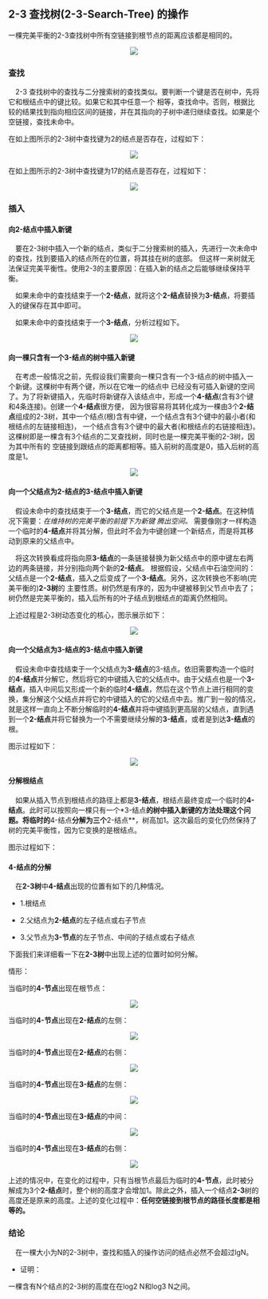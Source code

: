  ## 2-3 查找树(2-3-Search-Tree) 的操作
 
一棵完美平衡的2-3查找树中所有空链接到根节点的距离应该都是相同的。

<div align="center">
 <img src="https://github.com/FunCheney/data-structure/blob/master/src/main/java/com/fchen/datastructure/tree/image/2-3searchTree_0.gif">
</div>

### 查找
&ensp;&ensp;2-3 查找树中的查找与二分搜索树的查找类似。要判断一个键是否在树中，先将它和根结点中的键比较。如果它和其中任意一个
相等，查找命中。否则，根据比较的结果找到指向相应区间的链接，并在其指向的子树中递归继续查找。如果是个空链接，查找未命中。

在如上图所示的2-3树中查找键为2的结点是否存在，过程如下：

<div align="center">
  <img src="https://github.com/FunCheney/data-structure/blob/master/src/main/java/com/fchen/datastructure/tree/image/2-3searchTree_1.gif">
</div>

在如上图所示的2-3树中查找键为17的结点是否存在，过程如下：

<div align="center">
  <img src="https://github.com/FunCheney/data-structure/blob/master/src/main/java/com/fchen/datastructure/tree/image/2-3searchTree_2.gif">
</div>


### 插入
#### 向2-结点中插入新键
&ensp;&ensp;要在2-3树中插入一个新的结点，类似于二分搜索树的插入，先进行一次未命中的查找，找到要插入的结点所在的位置，将其挂在树的底部。
但这样一来树就无法保证完美平衡性。使用2-3的主要原因：在插入新的结点之后能够继续保持平衡。

&ensp;&ensp;如果未命中的查找结束于一个**2-结点**，就将这个**2-结点**替换为**3-结点**，将要插入的键保存在其中即可。

&ensp;&ensp;如果未命中的查找结束于一个**3-结点**，分析过程如下。

<div align="center">
      <img src="https://github.com/FunCheney/data-structure/blob/master/src/main/java/com/fchen/datastructure/tree/image/2-3searchTree_insert_1.gif">
</div>

#### 向一棵只含有一个3-结点的树中插入新键
&ensp;&ensp;在考虑一般情况之前，先假设我们需要向一棵只含有一个3-结点的树中插入一个新键。这棵树中有两个键，所以在它唯一的结点中
已经没有可插入新键的空间了。为了将新键插入，先临时将新键存入该结点中，形成一个**4-结点**(含有3个键和4条连接)。创建一个**4-结点**很方便，
因为很容易将其转化成为一棵由3个**2-结点**组成的2-3树，其中一个结点(根)含有中键，一个结点含有3个键中的最小者(和根结点的左链接相连)，
一个结点含有3个键中的最大者(和根结点的右链接相连)。这棵树即是一棵含有3个结点的二叉查找树，同时也是一棵完美平衡的2-3树，因为其中所有的
空链接到跟结点的距离都相等。插入前树的高度是0，插入后树的高度是1。

<div align="center">
   <img src="https://github.com/FunCheney/data-structure/blob/master/src/main/java/com/fchen/datastructure/tree/image/2-3searchTree_insert_2.gif">
</div>

#### 向一个父结点为2-结点的3-结点中插入新键
&ensp;&ensp;假设未命中的查找结束于一个**3-结点**，而它的父结点是一个**2-结点**。在这种情况下需要：*在维持树的完美平衡的前提下为新键
腾出空间。* 需要像刚才一样构造一个临时的**4-结点**并将其分解，但此时不会为中键创建一个新结点，而是将其移动到原来的父结点中。

&ensp;&ensp;将这次转换看成将指向原**3-结点**的一条链接替换为新父结点中的原中键左右两边的两条链接，并分别指向两个新的**2-结点**。
根据假设，父结点中石油空间的：父结点是一个**2-结点**，插入之后变成了一个**3-结点**。另外，这次转换也不影响(完美平衡的)**2-3树**的
主要性质。树仍然是有序的，因为中键被移到父节点中去了；树仍然是完美平衡的，插入后所有的叶子结点到根结点的距离仍然相同。

上述过程是2-3树动态变化的核心，图示展示如下：

<div align="center">
   <img src="https://github.com/FunCheney/data-structure/blob/master/src/main/java/com/fchen/datastructure/tree/image/2-3searchTree_insert_3.gif">
</div>

#### 向一个父结点为3-结点的3-结点中插入新键

&ensp;&ensp;假设未命中查找结束于一个父结点为**3-结点**的3-结点。依旧需要构造一个临时的**4-结点**并分解它，然后将它的中键插入它的父结点中。由于父结点也是一个**3-结点**，插入中间后又形成一个新的临时**4-结点**，然后在这个节点上进行相同的变换，集分解这个父结点并将它的中键插入的它的父结点中去。推广到一般的情况，就是这样一直向上不断分解临时的**4-结点**并将中键插到更高层的父结点，直到遇到一个**2-结点**并将它替换为一个不需要继续分解的**3-结点**，或者是到达**3-结点**的根。

图示过程如下：

<div align="center">
   <img src="https://github.com/FunCheney/data-structure/blob/master/src/main/java/com/fchen/datastructure/tree/image/2-3searchTree_insert_4.gif">
</div>

#### 分解根结点
&ensp;&ensp;如果从插入节点到根结点的路径上都是**3-结点**，根结点最终变成一个临时的**4-结点**。此时可以按照向一棵只有一个*3-结点**的树中插入新键的方法处理这个问题。将临时的**4-结点**分解为三个**2-结点**，树高加1。这次最后的变化仍然保持了树的完美平衡性，因为它变换的是根结点。

图示过程如下：


#### 4-结点的分解
&ensp;&ensp;在**2-3树**中**4-结点**出现的位置有如下的几种情况。

* 1.根结点

* 2.父结点为**2-结点**的左子结点或右子节点

* 3.父节点为**3-节点**的左子节点、中间的子结点或右子结点


下面我们来详细看一下在**2-3树**中出现上述的位置时如何分解。

情形：

当临时的**4-节点**出现在根节点：

<div align="center">
 <img src="https://github.com/FunCheney/data-structure/blob/master/src/main/java/com/fchen/datastructure/tree/image/2-3searchTree_4_0.gif">
</div>


当临时的**4-节点**出现在**2-结点**的左侧：

<div align="center">
   <img src="https://github.com/FunCheney/data-structure/blob/master/src/main/java/com/fchen/datastructure/tree/image/2-3searchTree_4_1.gif">
</div>

当临时的**4-节点**出现在**2-结点**的右侧：

<div align="center">
   <img src="https://github.com/FunCheney/data-structure/blob/master/src/main/java/com/fchen/datastructure/tree/image/2-3searchTree_4_2.gif">
</div>

当临时的**4-节点**出现在**3-结点**的左侧：

<div align="center">
   <img src="https://github.com/FunCheney/data-structure/blob/master/src/main/java/com/fchen/datastructure/tree/image/2-3searchTree_4_3.gif">
</div>

当临时的**4-节点**出现在**3-结点**的中间：

<div align="center">
   <img src="https://github.com/FunCheney/data-structure/blob/master/src/main/java/com/fchen/datastructure/tree/image/2-3searchTree_4_4.gif">
</div>

当临时的**4-节点**出现在**3-结点**的右侧：

<div align="center">
   <img src="https://github.com/FunCheney/data-structure/blob/master/src/main/java/com/fchen/datastructure/tree/image/2-3searchTree_4_5.gif">
</div>


上述的情况中，在变化的过程中，只有当根节点最后为临时的**4-节点**，此时被分解成为3个**2-结点**时，整个树的高度才会增加1。除此之外，插入一个结点**2-3**树的高度还是原来的高度。上述的变化过程中：**任何空链接到根节点的路径长度都是相等的。**


### 结论
&ensp;&ensp;在一棵大小为N的2-3树中，查找和插入的操作访问的结点必然不会超过lgN。

* 证明：

一棵含有N个结点的2-3树的高度在在log2 N和log3 N之间。
  
  
  
  
  
  
  
  
